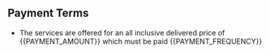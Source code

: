 
## Payment Terms

- The services are offered for an all inclusive delivered price of {{PAYMENT_AMOUNT}} which must be paid {{PAYMENT_FREQUENCY}}
